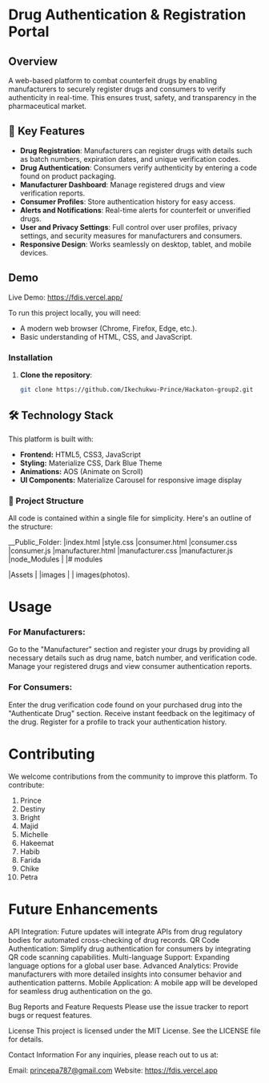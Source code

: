 # Drug Authentication & Registration Portal

## Overview
A web-based platform to combat counterfeit drugs by enabling manufacturers to securely register drugs and consumers to verify authenticity in real-time. This ensures trust, safety, and transparency in the pharmaceutical market.

## 🚀 Key Features
- **Drug Registration**: Manufacturers can register drugs with details such as batch numbers, expiration dates, and unique verification codes.
- **Drug Authentication**: Consumers verify authenticity by entering a code found on product packaging.
- **Manufacturer Dashboard**: Manage registered drugs and view verification reports.
- **Consumer Profiles**: Store authentication history for easy access.
- **Alerts and Notifications**: Real-time alerts for counterfeit or unverified drugs.
- **User and Privacy Settings**: Full control over user profiles, privacy settings, and security measures for manufacturers and consumers.
- **Responsive Design**: Works seamlessly on desktop, tablet, and mobile devices.

## Demo
Live Demo: https://fdis.vercel.app/


To run this project locally, you will need:
- A modern web browser (Chrome, Firefox, Edge, etc.).
- Basic understanding of HTML, CSS, and JavaScript.

### Installation
1. **Clone the repository**:
   ```bash
   git clone https://github.com/Ikechukwu-Prince/Hackaton-group2.git


## 🛠 Technology Stack
This platform is built with:
- **Frontend:** HTML5, CSS3, JavaScript
- **Styling:** Materialize CSS, Dark Blue Theme
- **Animations:** AOS (Animate on Scroll)
- **UI Components:** Materialize Carousel for responsive image display


### 📂 Project Structure
All code is contained within a single file for simplicity. Here's an outline of the structure:

__Public_Folder:
|index.html
|style.css
|consumer.html
|consumer.css
|consumer.js
|manufacturer.html
|manufacturer.css
|manufacturer.js
|node_Modules |
              |# modules
              
|Assets |
        |images |
                | images(photos).





# Usage
### For Manufacturers:

Go to the "Manufacturer" section and register your drugs by providing all necessary details such as drug name, batch number, and verification code.
Manage your registered drugs and view consumer authentication reports.

### For Consumers:

Enter the drug verification code found on your purchased drug into the "Authenticate Drug" section.
Receive instant feedback on the legitimacy of the drug.
Register for a profile to track your authentication history.



# Contributing
We welcome contributions from the community to improve this platform. To contribute:
1. Prince
2. Destiny
3. Bright
4. Majid
5. Michelle
6. Hakeemat
7. Habib
8. Farida
9. Chike
10. Petra


 # Future Enhancements
API Integration: Future updates will integrate APIs from drug regulatory bodies for automated cross-checking of drug records.
QR Code Authentication: Simplify drug authentication for consumers by integrating QR code scanning capabilities.
Multi-language Support: Expanding language options for a global user base.
Advanced Analytics: Provide manufacturers with more detailed insights into consumer behavior and authentication patterns.
Mobile Application: A mobile app will be developed for seamless drug authentication on the go.



Bug Reports and Feature Requests
Please use the issue tracker to report bugs or request features.

License
This project is licensed under the MIT License. See the LICENSE file for details.

Contact Information
For any inquiries, please reach out to us at:

Email: princepa787@gmail.com
Website: https://fdis.vercel.app

